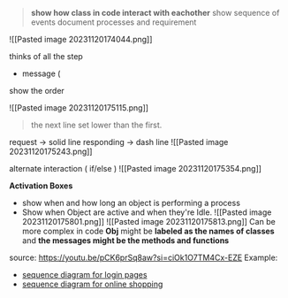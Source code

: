 > **show how class in code interact with eachother**
show sequence of events
document processes and requirement

![[Pasted image 20231120174044.png]]

thinks of all the step
+ message (

show the order

![[Pasted image 20231120175115.png]]
> the next line set lower than the first.

request -> solid line
responding -> dash line
![[Pasted image 20231120175243.png]]

alternate interaction ( if/else )
![[Pasted image 20231120175354.png]]

 **Activation Boxes**
 + show when and how long an object is performing a process
 + Show when Object are active and when they're Idle.
 ![[Pasted image 20231120175801.png]]
 ![[Pasted image 20231120175813.png]]
Can be more complex in code
	**Obj** might be **labeled as the names of classes** and **the messages might be the methods and functions**

source: https://youtu.be/pCK6prSq8aw?si=ciOk1O7TM4Cx-EZE
Example:
+ [sequence diagram for login pages](https://youtu.be/ZwA_b-16Uac?si=tYp15id9v40nj8T-)
+ [sequence diagram for online shopping](https://youtu.be/Xe5jiJNl6a8?si=xSqFESEHR-DN5dDy)

